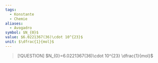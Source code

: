 ```yaml
---
tags:
  - Konstante
  - Chemie
aliases:
  - Avogadro
symbol: $N_{0}$
value: $6.0221367(36)\cdot 10^{23}$
unit: $\dfrac{1}{mol}$
---
```


> [!QUESTION] $N_{0}=6.0221367(36)\cdot 10^{23} \dfrac{1}{mol}$